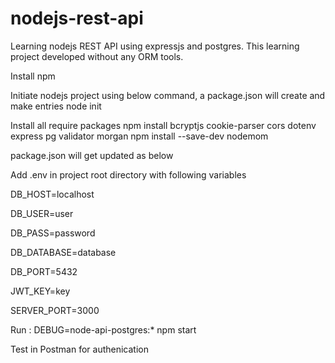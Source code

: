 # nodejs-rest-api
Learning nodejs REST API using expressjs and  postgres. This learning project developed without any ORM tools.

Install npm

Initiate nodejs project using below command, a package.json will create and make entries
node init


Install all require packages
npm install bcryptjs cookie-parser cors dotenv express pg validator morgan
npm install --save-dev nodemom

package.json will get updated as below



Add .env in project root directory with following variables


DB_HOST=localhost


DB_USER=user


DB_PASS=password


DB_DATABASE=database


DB_PORT=5432


JWT_KEY=key


SERVER_PORT=3000



Run :
DEBUG=node-api-postgres:* npm start

Test in Postman for authenication
